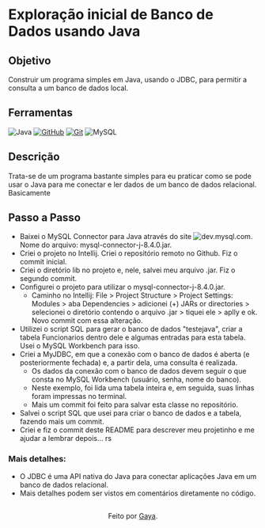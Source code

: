 <h1>    
    <span>Exploração inicial de Banco de Dados usando Java</span>
</h1>

## Objetivo
Construir um programa simples em Java, usando o JDBC, para permitir a consulta a um banco de dados local.

## Ferramentas
![Java](https://img.shields.io/badge/java-%23ED8B00.svg?style=for-the-badge&logo=openjdk&logoColor=white)
[![GitHub](https://img.shields.io/badge/GitHub-000?style=for-the-badge&logo=github&logoColor=30A3DC)](https://docs.github.com/)
[![Git](https://img.shields.io/badge/Git-000?style=for-the-badge&logo=git&logoColor=E94D5F)](https://git-scm.com/doc)
![MySQL](https://img.shields.io/badge/mysql-%2300f.svg?style=for-the-badge&logo=mysql&logoColor=white)

## Descrição
Trata-se de um programa bastante simples para eu praticar como se pode usar o Java para me conectar e ler dados de um banco de dados relacional. Basicamente

## Passo a Passo
- Baixei o MySQL Connector para Java através do site ![dev.mysql.com](https://dev.mysql.com/downloads/connector/j/). Nome do arquivo: mysql-connector-j-8.4.0.jar.
- Criei o projeto no Intellij. Criei o repositório remoto no Github. Fiz o commit inicial.
- Criei o diretório lib no projeto e, nele, salvei meu arquivo .jar. Fiz o segundo commit.
- Configurei o projeto para utilizar o mysql-connector-j-8.4.0.jar.
  - Caminho no Intellij: File > Project Structure > Project Settings: Modules > aba Dependencies > adicionei (+) JARs or directories > selecionei o diretório contendo o arquivo .jar > tiquei ele > aplly e ok. Novo commit com essa alteração.
- Utilizei o script SQL para gerar o banco de dados "testejava", criar a tabela Funcionarios dentro dele e algumas entradas para esta tabela. Usei o MySQL Workbench para isso.
- Criei a MyJDBC, em que a conexão com o banco de dados é aberta (e posteriormente fechada) e, a partir dela, uma consulta é realizada.
  - Os dados da conexão com o banco de dados devem seguir o que consta no MySQL Workbench (usuário, senha, nome do banco).
  - Neste exemplo, foi lida uma tabela inteira e, em seguida, suas linhas foram impressas no terminal.
  - Mais um commit foi feito para salvar esta classe no repositório.
- Salvei o script SQL que usei para criar o banco de dados e a tabela, fazendo mais um commit.
- Criei e fiz o commit deste README para descrever meu projetinho e me ajudar a lembrar depois... rs

### Mais detalhes:
- O JDBC é uma API nativa do Java para conectar aplicações Java em um banco de dados relacional.
- Mais detalhes podem ser vistos em comentários diretamente no código.

##
<div align="center">Feito por <a href="https://github.com/GayaOliveira">Gaya</a>.</div>
